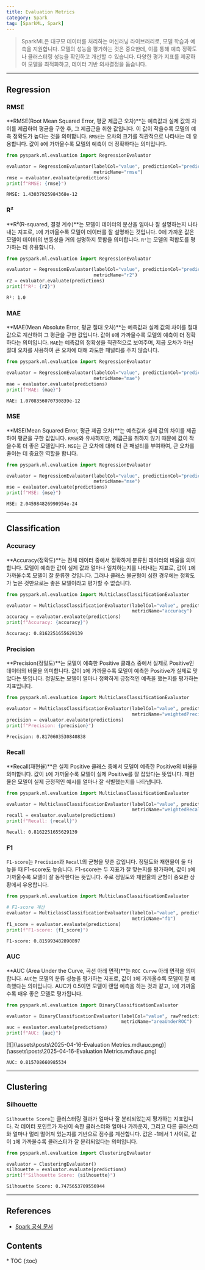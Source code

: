 ```yaml
---
title: Evaluation Metrics
category: Spark
tag: [SparkML, Spark]
---
```


> SparkML은 대규모 데이터를 처리하는 머신러닝 라이브러리로, 모델 학습과 예측을 지원합니다. 모델의 성능을 평가하는 것은 중요한데, 이를 통해 예측 정확도나 클러스터링 성능을 확인하고 개선할 수 있습니다. 다양한 평가 지표를 제공하여 모델을 최적화하고, 데이터 기반 의사결정을 돕습니다.

---

## Regression

### RMSE 
**RMSE(Root Mean Squared Error, 평균 제곱근 오차)**는 예측값과 실제 값의 차이를 제곱하여 평균을 구한 후, 그 제곱근을 취한 값입니다. 이 값이 작을수록 모델의 예측 정확도가 높다는 것을 의미합니다. `RMSE`는 오차의 크기를 직관적으로 나타내는 데 유용합니다. 값이 `0`에 가까울수록 모델의 예측이 더 정확하다는 의미입니다.

```python
from pyspark.ml.evaluation import RegressionEvaluator

evaluator = RegressionEvaluator(labelCol="value", predictionCol="prediction", 
                                metricName="rmse")
rmse = evaluator.evaluate(predictions)
print(f"RMSE: {rmse}")
```

```bash
RMSE: 1.43037925984368e-12
```

### R²
**R²(R-squared, 결정 계수)**는 모델이 데이터의 분산을 얼마나 잘 설명하는지 나타내는 지표로, `1`에 가까울수록 모델이 데이터를 잘 설명하는 것입니다. 0에 가까운 값은 모델이 데이터의 변동성을 거의 설명하지 못함을 의미합니다. `R²`는 모델의 적합도를 평가하는 데 유용합니다.

```python
from pyspark.ml.evaluation import RegressionEvaluator

evaluator = RegressionEvaluator(labelCol="value", predictionCol="prediction", 
                                metricName="r2")
r2 = evaluator.evaluate(predictions)
print(f"R²: {r2}")
```

```bash
R²: 1.0
```

### MAE 
**MAE(Mean Absolute Error, 평균 절대 오차)**는 예측값과 실제 값의 차이를 절대값으로 계산하여 그 평균을 구한 값입니다. 값이 `0`에 가까울수록 모델의 예측이 더 정확하다는 의미입니다. `MAE`는 예측값의 정확성을 직관적으로 보여주며, 제곱 오차가 아닌 절대 오차를 사용하여 큰 오차에 대해 과도한 패널티를 주지 않습니다.

```python
from pyspark.ml.evaluation import RegressionEvaluator

evaluator = RegressionEvaluator(labelCol="value", predictionCol="prediction", 
                                metricName="mae")
mae = evaluator.evaluate(predictions)
print(f"MAE: {mae}")
```

```bash
MAE: 1.0708356070730839e-12
```

### MSE 
**MSE(Mean Squared Error, 평균 제곱 오차)**는 예측값과 실제 값의 차이를 제곱하여 평균을 구한 값입니다. `RMSE`와 유사하지만, 제곱근을 취하지 않기 때문에 값이 작을수록 더 좋은 모델입니다. `MSE`는 큰 오차에 대해 더 큰 패널티를 부여하여, 큰 오차를 줄이는 데 중요한 역할을 합니다.

```python
from pyspark.ml.evaluation import RegressionEvaluator

evaluator = RegressionEvaluator(labelCol="value", predictionCol="prediction", 
                                metricName="mse")
mse = evaluator.evaluate(predictions)
print(f"MSE: {mse}")
```

```bash
MSE: 2.045984826990954e-24
```

---

## Classification

### Accuracy
**Accuracy(정확도)**는 전체 데이터 중에서 정확하게 분류된 데이터의 비율을 의미합니다. 모델이 예측한 값이 실제 값과 얼마나 일치하는지를 나타내는 지표로, 값이 `1`에 가까울수록 모델이 잘 분류한 것입니다. 그러나 클래스 불균형이 심한 경우에는 정확도가 높은 것만으로는 좋은 모델이라고 평가할 수 없습니다.

```python
from pyspark.ml.evaluation import MulticlassClassificationEvaluator

evaluator = MulticlassClassificationEvaluator(labelCol="value", predictionCol="prediction", 
                                              metricName="accuracy")
accuracy = evaluator.evaluate(predictions)
print(f"Accuracy: {accuracy}")
```

```bash
Accuracy: 0.8162251655629139
```

### Precision
**Precision(정밀도)**는 모델이 예측한 Positive 클래스 중에서 실제로 Positive인 데이터의 비율을 의미합니다. 값이 `1`에 가까울수록 모델이 예측한 Positive가 실제로 맞았다는 뜻입니다. 정밀도는 모델이 얼마나 정확하게 긍정적인 예측을 했는지를 평가하는 지표입니다.

```python
from pyspark.ml.evaluation import MulticlassClassificationEvaluator

evaluator = MulticlassClassificationEvaluator(labelCol="value", predictionCol="prediction", 
                                              metricName="weightedPrecision")
precision = evaluator.evaluate(predictions)
print(f"Precision: {precision}")
```

```bash
Precision: 0.8170603530840838
```

### Recall
**Recall(재현율)**은 실제 Positive 클래스 중에서 모델이 예측한 Positive의 비율을 의미합니다. 값이 `1`에 가까울수록 모델이 실제 Positive를 잘 잡았다는 뜻입니다. 재현율은 모델이 실제 긍정적인 예시를 얼마나 잘 식별했는지를 나타냅니다.

```python
from pyspark.ml.evaluation import MulticlassClassificationEvaluator

evaluator = MulticlassClassificationEvaluator(labelCol="value", predictionCol="prediction", 
                                              metricName="weightedRecall")
recall = evaluator.evaluate(predictions)
print(f"Recall: {recall}")
```

```bash
Recall: 0.8162251655629139
```

### F1
`F1-score`는 `Precision`과 `Recall`의 균형을 맞춘 값입니다. 정밀도와 재현율이 둘 다 높을 때 F1-score도 높습니다. F1-score는 두 지표가 잘 맞는지를 평가하며, 값이 `1`에 가까울수록 모델이 잘 동작한다는 뜻입니다. 주로 정밀도와 재현율의 균형이 중요한 상황에서 유용합니다.

```python
from pyspark.ml.evaluation import MulticlassClassificationEvaluator

# F1-score 계산
evaluator = MulticlassClassificationEvaluator(labelCol="value", predictionCol="prediction", 
                                              metricName="f1")
f1_score = evaluator.evaluate(predictions)
print(f"F1-score: {f1_score}")
```

```bash
F1-score: 0.815993482890897
```

### AUC 
**AUC (Area Under the Curve, 곡선 아래 면적)**는 `ROC Curve` 아래 면적을 의미합니다. `AUC`는 모델의 분류 성능을 평가하는 지표로, 값이 `1`에 가까울수록 모델이 잘 예측했다는 의미입니다. AUC가 0.5이면 모델이 랜덤 예측을 하는 것과 같고, `1`에 가까울수록 매우 좋은 모델로 평가됩니다.

```python
from pyspark.ml.evaluation import BinaryClassificationEvaluator

evaluator = BinaryClassificationEvaluator(labelCol="value", rawPredictionCol="prediction", 
                                          metricName="areaUnderROC")
auc = evaluator.evaluate(predictions)
print(f"AUC: {auc}")
```

[![](\assets\posts\2025-04-16-Evaluation Metrics.md\auc.png)](\assets\posts\2025-04-16-Evaluation Metrics.md\auc.png)

```bash
AUC: 0.815708660985534
```

---

## Clustering

### Silhouette
`Silhouette Score`는 클러스터링 결과가 얼마나 잘 분리되었는지 평가하는 지표입니다. 각 데이터 포인트가 자신이 속한 클러스터와 얼마나 가까운지, 그리고 다른 클러스터와 얼마나 멀리 떨어져 있는지를 기반으로 점수를 계산합니다. 값은 -1에서 1 사이로, 값이 `1`에 가까울수록 클러스터가 잘 분리되었다는 의미입니다.

```python
from pyspark.ml.evaluation import ClusteringEvaluator

evaluator = ClusteringEvaluator()
silhouette = evaluator.evaluate(predictions)
print(f"Silhouette Score: {silhouette}")
```

```bash
Silhouette Score: 0.7475653709556944
```

---

## References
- [Spark 공식 문서](https://spark.apache.org/docs/latest/)

<nav class="post-toc" markdown="1">
  <h2>Contents</h2>
* TOC
{:toc}
</nav>
